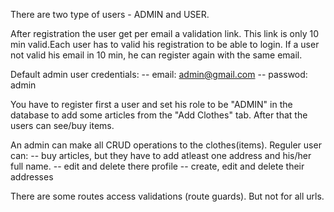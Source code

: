 There are two type of users - ADMIN and USER.

After registration the user get per email a validation link. This link is only 10 min valid.Each user has to valid his registration to be able to login. If a user not valid his email in 10 min, he can register again with the same email.

Default admin user credentials:
-- email: admin@gmail.com
-- passwod: admin

You have to register first a user and set his role to be "ADMIN" in the database to add some articles from the "Add Clothes" tab. After that the users can see/buy items.

An admin can make all CRUD operations to the clothes(items).
Reguler user can: 
-- buy articles, but they have to add atleast one address and his/her full name.
-- edit and delete there profile
-- create, edit and delete their addresses

There are some routes access validations (route guards). But not for all urls.

